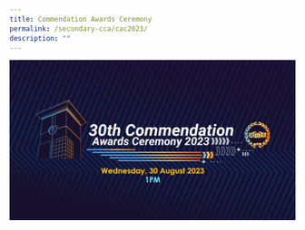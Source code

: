 ```yaml
---
title: Commendation Awards Ceremony
permalink: /secondary-cca/cac2023/
description: ""
---
```

![](/images/Sec_cca/cac-sec-2023.jpg)